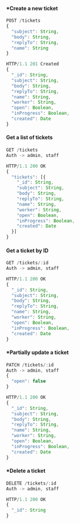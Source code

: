 #### *Create a new ticket
```javascript
POST /tickets
{
  "subject": String,
  "body": String,
  "replyTo": String,
  "name": String
}

HTTP/1.1 201 Created
{
  "_id": String,
  "subject": String,
  "body": String,
  "replyTo": String,
  "name": String,
  "worker": String,
  "open": Boolean,
  "inProgress": Boolean,
  "created": Date
}
```

#### Get a list of tickets
```javascript
GET /tickets
Auth -> admin, staff

HTTP/1.1 200 OK
{
  "tickets": [{
    "_id": String,
    "subject": String,
    "body": String,
    "replyTo": String,
    "name": String,
    "worker": String,
    "open": Boolean,
    "inProgress": Boolean,
    "created": Date
  }]
}
```

#### Get a ticket by ID
```javascript
GET /tickets/:id
Auth -> admin, staff

HTTP/1.1 200 OK
{
  "_id": String,
  "subject": String,
  "body": String,
  "replyTo": String,
  "name": String,
  "worker": String,
  "open": Boolean,
  "inProgress": Boolean,
  "created": Date
}
```

#### *Partially update a ticket
```javascript
PATCH /tickets/:id
Auth -> admin, staff
{
  "open": false
}

HTTP/1.1 200 OK
{
  "_id": String,
  "subject": String,
  "body": String,
  "replyTo": String,
  "name": String,
  "worker": String,
  "open": Boolean,
  "inProgress": Boolean,
  "created": Date
}
```

#### *Delete a ticket
```javascript
DELETE /tickets/:id
Auth -> admin, staff

HTTP/1.1 200 OK
{
  "_id": String
}
```